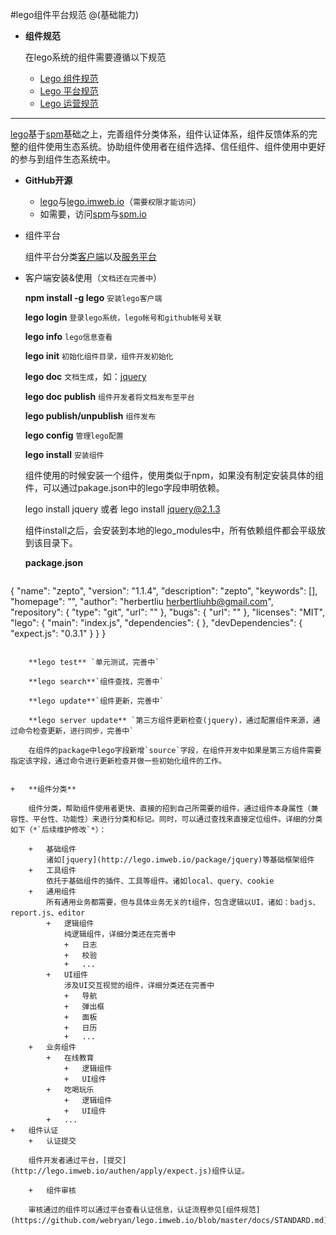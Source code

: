 #lego组件平台规范
@(基础能力)

+   **组件规范**

    在lego系统的组件需要遵循以下规范
    +   [Lego 组件规范](https://github.com/imweb/code-guide/blob/master/lego/SPECIFICATION.md)
    +   [Lego 平台规范](https://github.com/imweb/code-guide/blob/master/lego/PLATFORM-SPECIFICATION.md)
    +   [Lego 运营规范](https://github.com/imweb/code-guide/blob/master/lego/OPERATION.md)

-----------------------

[lego](http://lego.imweb.io)基于[spm](http://spmjs.io/)基础之上，完善组件分类体系，组件认证体系，组件反馈体系的完整的组件使用生态系统。协助组件使用者在组件选择、信任组件、组件使用中更好的参与到组件生态系统中。

+	**GitHub开源**
	+	[lego](https://github.com/imweb/lego)与[lego.imweb.io](https://github.com/webryan/lego.imweb.io)（`需要权限才能访问`）
	+	如需要，访问[spm](https://github.com/spmjs/spm)与[spm.io](https://github.com/spmjs/spmjs.io)
+	组件平台

	组件平台分类[客户端](https://github.com/imweb/lego)以及[服务平台](http://lego.imweb.io)

+	客户端安装&使用（`文档还在完善中`）

	**npm install -g lego** `安装lego客户端`

	**lego login** `登录lego系统，lego帐号和github帐号关联`

	**lego info** `lego信息查看`

	**lego init**	`初始化组件目录，组件开发初始化`

	**lego doc** `文档生成`，如：[jquery](http://lego.imweb.io/docs/jquery/latest/)

	**lego doc publish** `组件开发者将文档发布至平台`

	**lego publish/unpublish**	`组件发布`

	**lego config** `管理lego配置`

	**lego install** `安装组件`

	组件使用的时候安装一个组件，使用类似于npm，如果没有制定安装具体的组件，可以通过pakage.json中的lego字段申明依赖。
	
	lego install jquery 或者 lego install jquery@2.1.3

	组件install之后，会安装到本地的lego_modules中，所有依赖组件都会平级放到该目录下。
	
	**package.json**
	
	```html
{
  "name": "zepto",
  "version": "1.1.4",
  "description": "zepto",
  "keywords": [],
  "homepage": "",
  "author": "herbertliu <herbertliuhb@gmail.com>",
  "repository": {
    "type": "git",
    "url": ""
  },
  "bugs": {
    "url": ""
  },
  "licenses": "MIT",
  "lego": {
    "main": "index.js",
    "dependencies": {
    },
    "devDependencies": {
      "expect.js": "0.3.1"
    }
  }
}			
```

	**lego test** `单元测试，完善中`

	**lego search**`组件查找，完善中`

	**lego update**`组件更新，完善中`

	**lego server update** `第三方组件更新检查(jquery)，通过配置组件来源，通过命令检查更新，进行同步，完善中`

	在组件的package中lego字段新增`source`字段，在组件开发中如果是第三方组件需要指定该字段，通过命令进行更新检查并做一些初始化组件的工作。


+	**组件分类**

	组件分类，帮助组件使用者更快、直接的招到自己所需要的组件，通过组件本身属性（兼容性、平台性、功能性）来进行分类和标记。同时，可以通过查找来直接定位组件。详细的分类如下（*`后续维护修改`*）：

	+	基础组件
		诸如[jquery](http://lego.imweb.io/package/jquery)等基础框架组件
	+	工具组件
		依托于基础组件的插件、工具等组件。诸如local、query、cookie
	+	通用组件
		所有通用业务都需要，但与具体业务无关的t组件，包含逻辑以UI，诸如：badjs、report.js、editor
		+	逻辑组件
			纯逻辑组件，详细分类还在完善中
			+	日志
			+	校验
			+	...
		+	UI组件	
			涉及UI交互视觉的组件，详细分类还在完善中
			+	导航
			+	弹出框
			+	面板
			+	日历
			+	...
	+	业务组件
		+	在线教育
			+	逻辑组件
			+	UI组件
		+	吃喝玩乐
			+	逻辑组件
			+	UI组件
		+	...
+	组件认证
	+	认证提交

	组件开发者通过平台，[提交](http://lego.imweb.io/authen/apply/expect.js)组件认证。

	+	组件审核
	
	审核通过的组件可以通过平台查看认证信息，认证流程参见[组件规范](https://github.com/webryan/lego.imweb.io/blob/master/docs/STANDARD.md)。	
